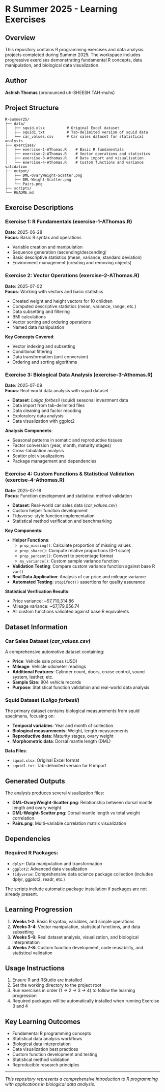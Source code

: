 # R Summer 2025 - Learning Exercises

## Overview
This repository contains R programming exercises and data analysis projects completed during Summer 2025. The workspace includes progressive exercises demonstrating fundamental R concepts, data manipulation, and biological data visualization.

## Author
**Ashish Thomas** (pronounced uh-SHEESH TAH-muhs)

## Project Structure

```
R-Summer25/
├── data/
│   ├── squid.xlsx          # Original Excel dataset
│   ├── squid1.txt          # Tab-delimited version of squid data
│   └── car_values.csv      # Car sales dataset for statistical analysis
├── exercises/
│   ├── exercise-1-AThomas.R    # Basic R fundamentals
│   ├── exercise-2-AThomas.R    # Vector operations and statistics
│   ├── exercise-3-Athomas.R    # Data import and visualization
│   └── exercise-4-Athomas.R    # Custom functions and variance validation
├── output/
│   ├── DML-OvaryWeight-Scatter.png
│   ├── DML-Weight-Scatter.png
│   └── Pairs.png
├── scripts/
└── README.md
```

## Exercise Descriptions

### Exercise 1: R Fundamentals (exercise-1-AThomas.R)
**Date**: 2025-06-28  
**Focus**: Basic R syntax and operations
- Variable creation and manipulation
- Sequence generation (ascending/descending)
- Basic descriptive statistics (mean, variance, standard deviation)
- Environment management (creating and removing objects)

### Exercise 2: Vector Operations (exercise-2-AThomas.R)
**Date**: 2025-07-02  
**Focus**: Working with vectors and basic statistics
- Created weight and height vectors for 10 children
- Computed descriptive statistics (mean, variance, range, etc.)
- Data subsetting and filtering
- BMI calculations
- Vector sorting and ordering operations
- Named data manipulation

**Key Concepts Covered**:
- Vector indexing and subsetting
- Conditional filtering
- Data transformation (unit conversion)
- Ordering and sorting algorithms

### Exercise 3: Biological Data Analysis (exercise-3-Athomas.R)
**Date**: 2025-07-09  
**Focus**: Real-world data analysis with squid dataset
- **Dataset**: *Loligo forbesii* (squid) seasonal investment data
- Data import from tab-delimited files
- Data cleaning and factor recoding
- Exploratory data analysis
- Data visualization with ggplot2

**Analysis Components**:
- Seasonal patterns in somatic and reproductive tissues
- Factor conversion (year, month, maturity stages)
- Cross-tabulation analysis
- Scatter plot visualizations
- Package management and dependencies

### Exercise 4: Custom Functions & Statistical Validation (exercise-4-Athomas.R)
**Date**: 2025-07-18  
**Focus**: Function development and statistical method validation
- **Dataset**: Real-world car sales data (*car_values.csv*)
- Custom helper function development
- Tidyverse-style function implementation
- Statistical method verification and benchmarking

**Key Components**:
- **Helper Functions**:
  - `prop_missing()`: Calculate proportion of missing values
  - `prop_share()`: Compute relative proportions (0-1 scale)
  - `prop_percent()`: Convert to percentage format
  - `my_variance()`: Custom sample variance function
- **Validation Testing**: Compare custom variance function against base R `var()`
- **Real Data Application**: Analysis of car price and mileage variance
- **Automated Testing**: `stopifnot()` assertions for quality assurance

**Statistical Verification Results**:
- Price variance: ~97,710,314.86
- Mileage variance: ~67,179,656.74
- All custom functions validated against base R equivalents

## Dataset Information

### Car Sales Dataset (*car_values.csv*)
A comprehensive automotive dataset containing:
- **Price**: Vehicle sale prices (USD)
- **Mileage**: Vehicle odometer readings
- **Additional Features**: Cylinder count, doors, cruise control, sound system, leather, etc.
- **Sample Size**: 804 vehicle records
- **Purpose**: Statistical function validation and real-world data analysis

### Squid Dataset (*Loligo forbesii*)
The primary dataset contains biological measurements from squid specimens, focusing on:
- **Temporal variables**: Year and month of collection
- **Biological measurements**: Weight, length measurements
- **Reproductive data**: Maturity stages, ovary weight
- **Morphometric data**: Dorsal mantle length (DML)

**Data Files**:
- `squid.xlsx`: Original Excel format
- `squid1.txt`: Tab-delimited version for R import

## Generated Outputs

The analysis produces several visualization files:
- **DML-OvaryWeight-Scatter.png**: Relationship between dorsal mantle length and ovary weight
- **DML-Weight-Scatter.png**: Dorsal mantle length vs total weight correlation
- **Pairs.png**: Multi-variable correlation matrix visualization

## Dependencies

### Required R Packages:
- `dplyr`: Data manipulation and transformation
- `ggplot2`: Advanced data visualization  
- `tidyverse`: Comprehensive data science package collection (includes dplyr, ggplot2, readr, etc.)

The scripts include automatic package installation if packages are not already present.

## Learning Progression

1. **Weeks 1-2**: Basic R syntax, variables, and simple operations
2. **Weeks 3-4**: Vector manipulation, statistical functions, and data subsetting
3. **Weeks 5-6**: Real dataset analysis, visualization, and biological interpretation
4. **Weeks 7-8**: Custom function development, code reusability, and statistical validation

## Usage Instructions

1. Ensure R and RStudio are installed
2. Set the working directory to the project root
3. Run exercises in order (1 → 2 → 3 → 4) to follow the learning progression
4. Required packages will be automatically installed when running Exercise 3 and 4

## Key Learning Outcomes

- Fundamental R programming concepts
- Statistical data analysis workflows
- Biological data interpretation
- Data visualization best practices
- Custom function development and testing
- Statistical method validation
- Reproducible research principles

---

*This repository represents a comprehensive introduction to R programming with applications in biological data analysis.*
